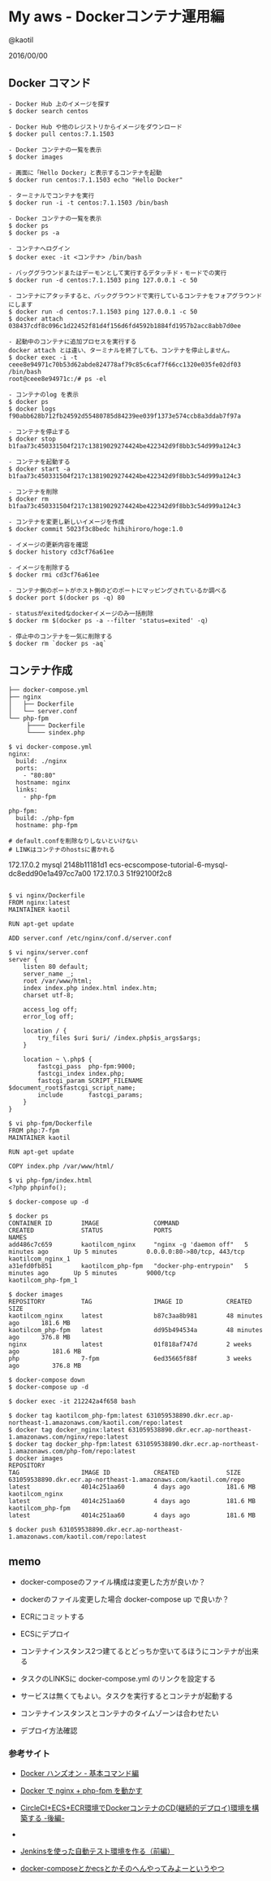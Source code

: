 # My aws - Dockerコンテナ運用編

@kaotil

2016/00/00


## Docker コマンド

```
- Docker Hub 上のイメージを探す
$ docker search centos

- Docker Hub や他のレジストリからイメージをダウンロード
$ docker pull centos:7.1.1503

- Docker コンテナの一覧を表示
$ docker images

- 画面に「Hello Docker」と表示するコンテナを起動
$ docker run centos:7.1.1503 echo "Hello Docker"

- ターミナルでコンテナを実行
$ docker run -i -t centos:7.1.1503 /bin/bash

- Docker コンテナの一覧を表示
$ docker ps
$ docker ps -a

- コンテナへログイン
$ docker exec -it <コンテナ> /bin/bash

- バッググラウンドまたはデーモンとして実行するデタッチド・モードでの実行
$ docker run -d centos:7.1.1503 ping 127.0.0.1 -c 50

- コンテナにアタッチすると、バックグラウンドで実行しているコンテナをフォアグラウンドにします
$ docker run -d centos:7.1.1503 ping 127.0.0.1 -c 50
$ docker attach 038437cdf8c096c1d22452f81d4f156d6fd4592b1884fd1957b2acc8abb7d0ee

- 起動中のコンテナに追加プロセスを実行する
docker attach とは違い、ターミナルを終了しても、コンテナを停止しません。
$ docker exec -i -t ceee8e94971c70b53d62abde824778af79c85c6caf7f66cc1320e035fe02df03 /bin/bash
root@ceee8e94971c:/# ps -el

- コンテナのlog を表示
$ docker ps
$ docker logs f90abb628b712fb24592d55480785d84239ee039f1373e574ccb8a3ddab7f97a

- コンテナを停止する
$ docker stop b1faa73c450331504f217c13819029274424be422342d9f8bb3c54d999a124c3

- コンテナを起動する
$ docker start -a b1faa73c450331504f217c13819029274424be422342d9f8bb3c54d999a124c3

- コンテナを削除
$ docker rm b1faa73c450331504f217c13819029274424be422342d9f8bb3c54d999a124c3

- コンテナを変更し新しいイメージを作成
$ docker commit 5023f3c8bedc hihihiroro/hoge:1.0

- イメージの更新内容を確認
$ docker history cd3cf76a61ee

- イメージを削除する
$ docker rmi cd3cf76a61ee

- コンテナ側のポートがホスト側のどのポートにマッピングされているか調べる
$ docker port $(docker ps -q) 80

- statusがexitedなdockerイメージのみ一括削除
$ docker rm $(docker ps -a --filter 'status=exited' -q)

- 停止中のコンテナを一気に削除する
$ docker rm `docker ps -aq`

```


## コンテナ作成

```
├── docker-compose.yml
├── nginx
│   ├── Dockerfile
│   └── server.conf
└── php-fpm
     ├──── Dockerfile
     └──── sindex.php

$ vi docker-compose.yml
nginx: 
  build: ./nginx
  ports: 
    - "80:80"
  hostname: nginx
  links: 
    - php-fpm

php-fpm: 
  build: ./php-fpm
  hostname: php-fpm

# default.confを削除なりしないといけない
# LINKはコンテナのhostsに書かれる
```
172.17.0.2      mysql 2148b11181d1 ecs-ecscompose-tutorial-6-mysql-dc8edd90e1a497cc7a00
172.17.0.3      51f92100f2c8
```

$ vi nginx/Dockerfile
FROM nginx:latest
MAINTAINER kaotil

RUN apt-get update

ADD server.conf /etc/nginx/conf.d/server.conf

$ vi nginx/server.conf
server {
    listen 80 default;
    server_name _;
    root /var/www/html;
    index index.php index.html index.htm;
    charset utf-8;

    access_log off;
    error_log off;

    location / {
        try_files $uri $uri/ /index.php$is_args$args;
    }

    location ~ \.php$ {
        fastcgi_pass  php-fpm:9000;
        fastcgi_index index.php;
        fastcgi_param SCRIPT_FILENAME  $document_root$fastcgi_script_name;
        include       fastcgi_params;
    }
}

$ vi php-fpm/Dockerfile
FROM php:7-fpm
MAINTAINER kaotil

RUN apt-get update

COPY index.php /var/www/html/

$ vi php-fpm/index.html
<?php phpinfo();

$ docker-compose up -d

$ docker ps
CONTAINER ID        IMAGE               COMMAND                  CREATED             STATUS              PORTS                         NAMES
add486c7c659        kaotilcom_nginx     "nginx -g 'daemon off"   5 minutes ago       Up 5 minutes        0.0.0.0:80->80/tcp, 443/tcp   kaotilcom_nginx_1
a31efd0fb851        kaotilcom_php-fpm   "docker-php-entrypoin"   5 minutes ago       Up 5 minutes        9000/tcp                      kaotilcom_php-fpm_1

$ docker images
REPOSITORY          TAG                 IMAGE ID            CREATED             SIZE
kaotilcom_nginx     latest              b87c3aa8b981        48 minutes ago      181.6 MB
kaotilcom_php-fpm   latest              dd95b494534a        48 minutes ago      376.8 MB
nginx               latest              01f818af747d        2 weeks ago         181.6 MB
php                 7-fpm               6ed35665f88f        3 weeks ago         376.8 MB

$ docker-compose down
$ docker-compose up -d

$ docker exec -it 212242a4f658 bash

$ docker tag kaotilcom_php-fpm:latest 631059538890.dkr.ecr.ap-northeast-1.amazonaws.com/kaotil.com/repo:latest
$ docker tag docker_nginx:latest 631059538890.dkr.ecr.ap-northeast-1.amazonaws.com/nginx/repo:latest
$ docker tag docker_php-fpm:latest 631059538890.dkr.ecr.ap-northeast-1.amazonaws.com/php-fom/repo:latest
$ docker images
REPOSITORY                                                          TAG                 IMAGE ID            CREATED             SIZE
631059538890.dkr.ecr.ap-northeast-1.amazonaws.com/kaotil.com/repo   latest              4014c251aa60        4 days ago          181.6 MB
kaotilcom_nginx                                                     latest              4014c251aa60        4 days ago          181.6 MB
kaotilcom_php-fpm                                                   latest              4014c251aa60        4 days ago          181.6 MB

$ docker push 631059538890.dkr.ecr.ap-northeast-1.amazonaws.com/kaotil.com/repo:latest
```



## memo

- docker-composeのファイル構成は変更した方が良いか？
- dockerのファイル変更した場合 docker-compose up で良いか？
- ECRにコミットする
- ECSにデプロイ

- コンテナインスタンス2つ建てるとどっちか空いてるほうにコンテナが出来る
- タスクのLINKSに docker-compose.yml のリンクを設定する
- サービスは無くてもよい。タスクを実行するとコンテナが起動する

- コンテナインスタンスとコンテナのタイムゾーンは合わせたい
- デプロイ方法確認



###  参考サイト

- [Docker ハンズオン - 基本コマンド編](http://qiita.com/hihihiroro/items/6dda871dc2566801a6da)
- [Docker で nginx + php-fpm を動かす](http://takaya030.hatenablog.com/entry/20160504/1462330190)

- [CircleCI+ECS+ECR環境でDockerコンテナのCD(継続的デプロイ)環境を構築する -後編-](http://dev.classmethod.jp/cloud/httpdev-classmethod-jpcloudcircleci-ecr-ecs-2/)
- []()

- [Jenkinsを使った自動テスト環境を作る（前編）](http://knowledge.sakura.ad.jp/knowledge/5293/)
- [docker-composeとかecsとかそのへんやってみよーというやつ](https://github.com/takyam-git/try-docker-compose-php-fpm-nginx)
